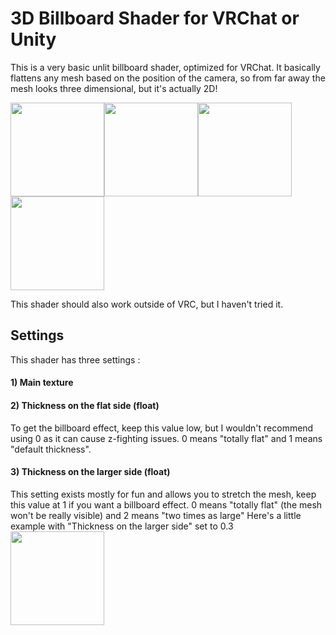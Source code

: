 # 3D Billboard Shader for VRChat or Unity
This is a very basic unlit billboard shader, optimized for VRChat. It basically flattens any mesh based on the position of the camera, so from far away the mesh looks three dimensional, but it's actually 2D!

<img src="https://i.imgur.com/4knFNx0.png" height=150/><img src="https://i.imgur.com/RgkCQwF.png" height=150/><img src="https://i.imgur.com/Duh4ds3.png" height=150/><img src="https://i.imgur.com/FP6M1wq.png" height=150/>

This shader should also work outside of VRC, but I haven't tried it.

## Settings

This shader has three settings :
#### 1) Main texture
#### 2) Thickness on the flat side (float)
To get the billboard effect, keep this value low, but I wouldn't recommend using 0 as it can cause z-fighting issues.
0 means "totally flat" and 1 means "default thickness".
#### 3) Thickness on the larger side (float)
This setting exists mostly for fun and allows you to stretch the mesh, keep this value at 1 if you want a billboard effect.
0 means "totally flat" (the mesh won't be really visible) and 2 means "two times as large"
Here's a little example with "Thickness on the larger side" set to 0.3
<img src="https://i.imgur.com/xZPIadp.png" height=150/>
